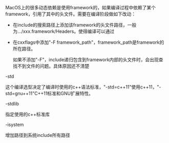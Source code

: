 MacOS上的很多动态依赖是使用framework的，如果编译过程中依赖了某个framework，引用了其中的头文件。需要在编译阶段做如下改动：

- 在include的搜索路径上添加该framework的头文件路径，一般为.../xxx.framework/Headers。使得编译可以通过

- 在cxxflags中添加"-F framework_path"，framework_path是framework的所在路径。

  如果不添加"-F"，include递归包含到framework内部的头文件时，会出现查找不到文件的问题。具体原因还不清楚



-std 

这个编译选型决定了编译时使用的c++语法标准，"-std=c++11"使用c++11，"-std=gnu++11"C++11标准和GNU扩展特性。

-stdlib

指定使用的c++标准库

-isystem

增加路径到系统include所有路径